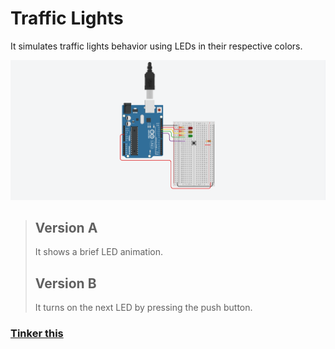 # Traffic Lights

It simulates traffic lights behavior using LEDs in their respective colors.

<img src="circuit-view.png" alt="Traffic Lights Circuit View" width="800">

> ## Version A
>
> It shows a brief LED animation.
>
> ## Version B
>
> It turns on the next LED by pressing the push button.

### [Tinker this](https://www.tinkercad.com/things/4uTFgT4hKn4)